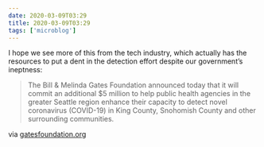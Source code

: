 ```yaml
---
date: 2020-03-09T03:29
title: 2020-03-09T03:29
tags: ['microblog']
---
```


I hope we see more of this from the tech industry, which actually has the resources to put a dent in the detection effort despite our government’s ineptness:

> The Bill & Melinda Gates Foundation announced today that it will commit an additional \$5 million to help public health agencies in the greater Seattle region enhance their capacity to detect novel coronavirus (COVID-19) in King County, Snohomish County and other surrounding communities.

via [gatesfoundation.org](https://www.gatesfoundation.org/Media-Center/Press-Releases/2020/03/Gates-Foundation-Commits-5-Million-to-Help-Public-Health-Agencies-in-Greater-Seattle-Region)
